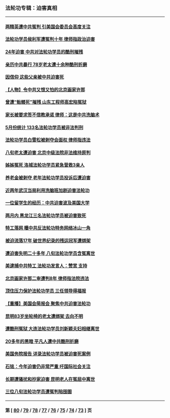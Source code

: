 ### 法轮功专辑：迫害真相
---
#### [两精英遭中共冤判 引美国会委员会高度关注](../../pages/nf4379/n14026429.md?07160430) 
#### [法轮功学员侯利军遭冤判十年 律师指政治迫害](../../pages/nf4379/n14020465.md?07160430) 
#### [24年迫害 中共对法轮功学员的酷刑摧残](../../pages/nf4379/n14016856.md?07160430) 
#### [亲历中共暴行 78岁老太遭十余种酷刑折磨](../../pages/nf4379/n14016167.md?07160430) 
#### [因信仰 这些父亲被中共迫害死](../../pages/nf4379/n14015381.md?07160430) 
#### [【人物】令中共又恨又怕的北京画家许那](../../pages/nf4379/n14015698.md?07160430) 
#### [曾遭“骷髅死”摧残 山东工程师高宏陷冤狱](../../pages/nf4379/n14014585.md?07160430) 
#### [家长被要求签不信教承诺 律师：这是中共洗脑术](../../pages/nf4379/n14014255.md?07160430) 
#### [5月份统计 133名法轮功学员被非法判刑](../../pages/nf4379/n14013124.md?07160430) 
#### [法轮功学员白雪松被剥夺会面权 律师指违法](../../pages/nf4379/n14012545.md?07160430) 
#### [八旬老太遭迫害 北京中级法院非法维持原判](../../pages/nf4379/n14011579.md?07160430) 
#### [姊姊冤死 洛城法轮功学员紧急营救3亲人](../../pages/nf4379/n14011859.md?07160430) 
#### [养老金被剥夺 老年法轮功学员投诉后遭迫害](../../pages/nf4379/n14011154.md?07160430) 
#### [近两年武汉当局利用洗脑班加剧迫害法轮功](../../pages/nf4379/n14009413.md?07160430) 
#### [一位留学生的经历：中共迫害波及美国大学](../../pages/nf4379/n14008375.md?07160430) 
#### [两月内 黑龙江三名法轮功学员被迫害致死](../../pages/nf4379/n14006552.md?07160430) 
#### [特工落网 曝中共反法轮功特务网络冰山一角](../../pages/nf4379/n14006412.md?07160430) 
#### [被迫流落17年 破世界纪录的残运冠军遭绑架](../../pages/nf4379/n14006004.md?07160430) 
#### [遭迫害失明二十多年 八旬法轮功学员含冤离世](../../pages/nf4379/n14005431.md?07160430) 
#### [美逮捕中共特工 法轮功发言人：赞赏 支持](../../pages/nf4379/n14005107.md?07160430) 
#### [北京画家许那二审遭判8年 律师指法院违法](../../pages/nf4379/n14004182.md?07160430) 
#### [顶住压力保护法轮功学员 三任领导得福报](../../pages/nf4379/n14002440.md?07160430) 
#### [【重播】美国会简报会 聚焦中共迫害法轮功](../../pages/nf4379/n14002932.md?07160430) 
#### [昆明83岁坐轮椅的老太遭绑架 去向不明](../../pages/nf4379/n14000874.md?07160430) 
#### [遭酷刑冤狱 大连法轮功学员刘新颖夫妇相继离世](../../pages/nf4379/n13998111.md?07160430) 
#### [20多年的黑暗 平凡人遭中共酷刑折磨](../../pages/nf4379/n13997976.md?07160430) 
#### [美国务院报告 详录法轮功学员被迫害死案例](../../pages/nf4379/n13997752.md?07160430) 
#### [石铭：今年迫害仍非常严重 吁国际社会关注](../../pages/nf4379/n13996099.md?07160430) 
#### [长期遭骚扰和抄家迫害 昆明老人在冤屈中离世](../../pages/nf4379/n13990487.md?07160430) 
#### [三位八旬法轮功学员遭冤判陷囹圄](../../pages/nf4379/n13988869.md?07160430) 

---
#### 第 [ [80](./80.md?07160430) / [79](./79.md?07160430) / [78](./78.md?07160430) / [77](./77.md?07160430) / [76](./76.md?07160430) / [75](./75.md?07160430) / [74](./74.md?07160430) / [73](./73.md?07160430) ] 页
